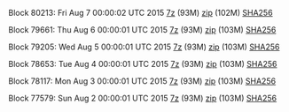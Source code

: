 Block 80213: Fri Aug  7 00:00:02 UTC 2015 [7z](https://transfer.sh/1d9zmu/bootstrap.dat.20150807.7z) (93M) [zip](https://transfer.sh/nD5lO/bootstrap.dat.20150807.zip) (102M) [SHA256](https://transfer.sh/ZIe1/sha256.txt)

Block 79661: Thu Aug  6 00:00:01 UTC 2015 [7z](https://transfer.sh/19c4ro/bootstrap.dat.20150806.7z) (93M) [zip](https://transfer.sh/SihXq/bootstrap.dat.20150806.zip) (103M) [SHA256](https://transfer.sh/OUOmk/sha256.txt)

Block 79205: Wed Aug  5 00:00:01 UTC 2015 [7z](https://transfer.sh/NS1F8/bootstrap.dat.20150805.7z) (93M) [zip](https://transfer.sh/Vova5/bootstrap.dat.20150805.zip) (103M) [SHA256](https://transfer.sh/IpM3J/sha256.txt)

Block 78653: Tue Aug  4 00:00:01 UTC 2015 [7z](https://transfer.sh/10ISvH/bootstrap.dat.20150804.7z) (93M) [zip](https://transfer.sh/76PHe/bootstrap.dat.20150804.zip) (103M) [SHA256](https://transfer.sh/12deyB/sha256.txt)

Block 78117: Mon Aug  3 00:00:01 UTC 2015 [7z](https://transfer.sh/eYJU1/bootstrap.dat.20150803.7z) (93M) [zip](https://transfer.sh/1fCLno/bootstrap.dat.20150803.zip) (103M) [SHA256](https://transfer.sh/SVzBE/sha256.txt)

Block 77579: Sun Aug  2 00:00:01 UTC 2015 [7z](https://transfer.sh/9whuB/bootstrap.dat.20150802.7z) (93M) [zip](https://transfer.sh/mJjKe/bootstrap.dat.20150802.zip) (103M) [SHA256](https://transfer.sh/M3XD6/sha256.txt)

